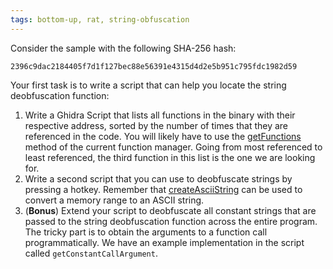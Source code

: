 ```yaml
---
tags: bottom-up, rat, string-obfuscation
---
```

Consider the sample with the following SHA-256 hash:
```
2396c9dac2184405f7d1f127bec88e56391e4315d4d2e5b951c795fdc1982d59
```
Your first task is to write a script that can help you locate the string deobfuscation function:

1. Write a Ghidra Script that lists all functions in the binary with their respective address,
   sorted by the number of times that they are referenced in the code. You will likely have to
   use the [getFunctions][] method of the current function manager.
   Going from most referenced to least referenced, the third function in this list is the one
   we are looking for. 
2. Write a second script that you can use to deobfuscate strings by pressing a hotkey. Remember
   that [createAsciiString][] can be used to convert a memory range to an ASCII string.
3. (**Bonus**) Extend your script to deobfuscate all constant strings that are passed to the
   string deobfuscation function across the entire program. The tricky part is to obtain the
   arguments to a function call programmatically. We have an example implementation in the script
   called `getConstantCallArgument`.


[getFunctions]: https://mal.re/api/ghidra/program/model/listing/FunctionManager.html#getFunctions(ghidra.program.model.address.Address,boolean)
[createAsciiString]: https://mal.re/api/ghidra/program/flatapi/FlatProgramAPI.html#createAsciiString(ghidra.program.model.address.Address,int)